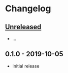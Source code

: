 # Changelog

## [Unreleased]

- ...

## 0.1.0 - 2019-10-05

- Initial release

[unreleased]: https://github.com/MunifTanjim/unoti/compare/0.1.0...HEAD
